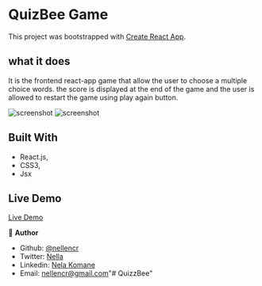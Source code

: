 # QuizBee Game

This project was bootstrapped with [Create React App](https://github.com/facebook/create-react-app).


## what it does
It is the frontend react-app game that allow the user to  choose a multiple choice words. the score is displayed at the end of the game and the user is allowed to restart the game using play again button.

![screenshot](images/screenQ1.png) ![screenshot](images/screenQ1.png) 


## Built With

- React.js,
- CSS3,
- Jsx




## Live Demo
 [Live Demo](https://nellencr.github.io/Recipe-App)


👤 **Author**

- Github: [@nellencr](https://github.com/nellencr)
- Twitter: [Nella](https://twitter.com/Nella75794271)
- Linkedin: [Nela Komane](https://www.linkedin.com/in/nela-komane-8866b9192/)
- Email: nellencr@gmail.com"# QuizzBee" 
